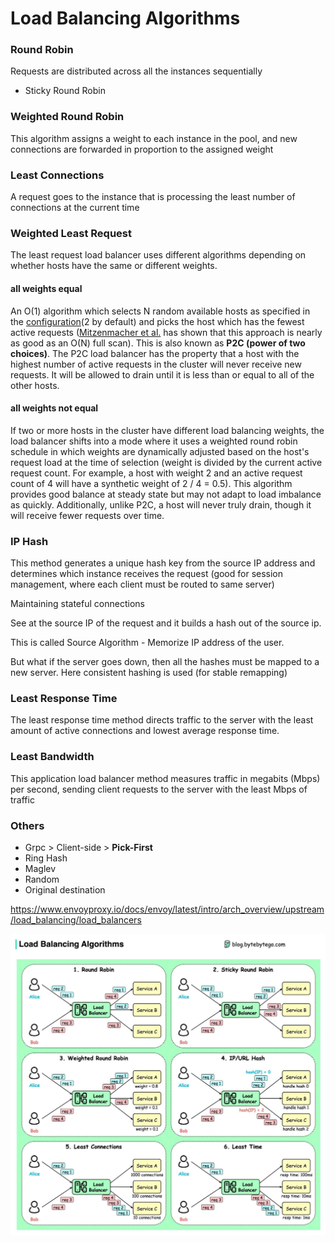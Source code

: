 # Load Balancing Algorithms

### Round Robin

Requests are distributed across all the instances sequentially

- Sticky Round Robin

### Weighted Round Robin

This algorithm assigns a weight to each instance in the pool, and new connections are forwarded in proportion to the assigned weight

### Least Connections

A request goes to the instance that is processing the least number of connections at the current time

### Weighted Least Request

The least request load balancer uses different algorithms depending on whether hosts have the same or different weights.

#### all weights equal

An O(1) algorithm which selects N random available hosts as specified in the [configuration](https://www.envoyproxy.io/docs/envoy/latest/api-v3/config/cluster/v3/cluster.proto#envoy-v3-api-msg-config-cluster-v3-cluster-leastrequestlbconfig)(2 by default) and picks the host which has the fewest active requests ([Mitzenmacher et al.](https://www.eecs.harvard.edu/~michaelm/postscripts/handbook2001.pdf) has shown that this approach is nearly as good as an O(N) full scan). This is also known as **P2C (power of two choices)**. The P2C load balancer has the property that a host with the highest number of active requests in the cluster will never receive new requests. It will be allowed to drain until it is less than or equal to all of the other hosts.

#### all weights not equal

If two or more hosts in the cluster have different load balancing weights, the load balancer shifts into a mode where it uses a weighted round robin schedule in which weights are dynamically adjusted based on the host's request load at the time of selection (weight is divided by the current active request count. For example, a host with weight 2 and an active request count of 4 will have a synthetic weight of 2 / 4 = 0.5). This algorithm provides good balance at steady state but may not adapt to load imbalance as quickly. Additionally, unlike P2C, a host will never truly drain, though it will receive fewer requests over time.

### IP Hash

This method generates a unique hash key from the source IP address and determines which instance receives the request (good for session management, where each client must be routed to same server)

Maintaining stateful connections

See at the source IP of the request and it builds a hash out of the source ip.

This is called Source Algorithm - Memorize IP address of the user.

But what if the server goes down, then all the hashes must be mapped to a new server. Here consistent hashing is used (for stable remapping)

### Least Response Time

The least response time method directs traffic to the server with the least amount of active connections and lowest average response time.

### Least Bandwidth

This application load balancer method measures traffic in megabits (Mbps) per second, sending client requests to the server with the least Mbps of traffic

### Others

- Grpc > Client-side > **Pick-First**
- Ring Hash
- Maglev
- Random
- Original destination

https://www.envoyproxy.io/docs/envoy/latest/intro/arch_overview/upstream/load_balancing/load_balancers

![image](../../media/load-balancing-algorithms.jpg)

